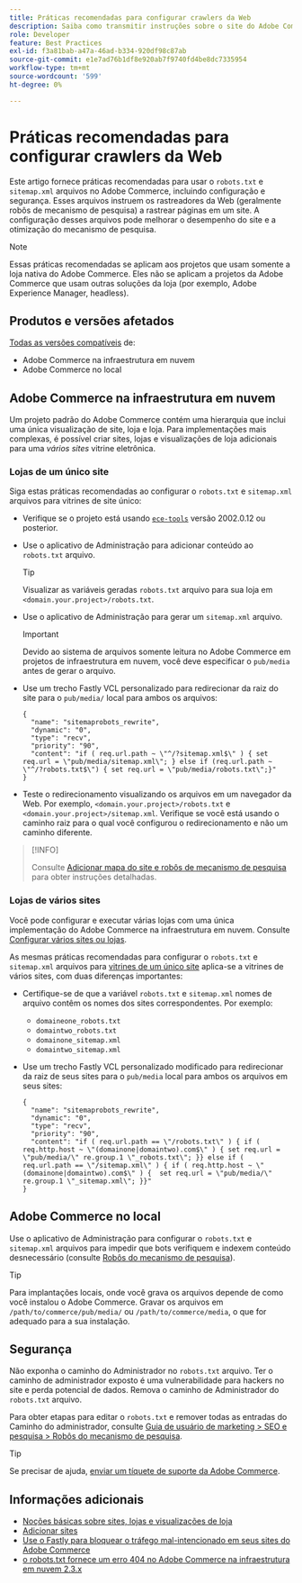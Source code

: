 ```yaml
---
title: Práticas recomendadas para configurar crawlers da Web
description: Saiba como transmitir instruções sobre o site do Adobe Commerce para rastreadores da Web usando os arquivos "robots.txt" e "sitemap.xml".
role: Developer
feature: Best Practices
exl-id: f3a81bab-a47a-46ad-b334-920df98c87ab
source-git-commit: e1e7ad76b1df8e920ab7f9740fd4be8dc7335954
workflow-type: tm+mt
source-wordcount: '599'
ht-degree: 0%

---
```



# Práticas recomendadas para configurar crawlers da Web

Este artigo fornece práticas recomendadas para usar o `robots.txt` e `sitemap.xml` arquivos no Adobe Commerce, incluindo configuração e segurança. Esses arquivos instruem os rastreadores da Web (geralmente robôs de mecanismo de pesquisa) a rastrear páginas em um site. A configuração desses arquivos pode melhorar o desempenho do site e a otimização do mecanismo de pesquisa.

>[!NOTE]
>
>Essas práticas recomendadas se aplicam aos projetos que usam somente a loja nativa do Adobe Commerce. Eles não se aplicam a projetos da Adobe Commerce que usam outras soluções da loja (por exemplo, Adobe Experience Manager, headless).

## Produtos e versões afetados

[Todas as versões compatíveis](../../../release/versions.md) de:

- Adobe Commerce na infraestrutura em nuvem
- Adobe Commerce no local

## Adobe Commerce na infraestrutura em nuvem

Um projeto padrão do Adobe Commerce contém uma hierarquia que inclui uma única visualização de site, loja e loja. Para implementações mais complexas, é possível criar sites, lojas e visualizações de loja adicionais para uma _vários sites_ vitrine eletrônica.

### Lojas de um único site

Siga estas práticas recomendadas ao configurar o `robots.txt` e `sitemap.xml` arquivos para vitrines de site único:

- Verifique se o projeto está usando [`ece-tools`](https://devdocs.magento.com/cloud/release-notes/ece-release-notes.html) versão 2002.0.12 ou posterior.
- Use o aplicativo de Administração para adicionar conteúdo ao `robots.txt` arquivo.

  >[!TIP]
  >
  >Visualizar as variáveis geradas `robots.txt` arquivo para sua loja em `<domain.your.project>/robots.txt`.

- Use o aplicativo de Administração para gerar um `sitemap.xml` arquivo.

  >[!IMPORTANT]
  >
  >Devido ao sistema de arquivos somente leitura no Adobe Commerce em projetos de infraestrutura em nuvem, você deve especificar o `pub/media` antes de gerar o arquivo.

- Use um trecho Fastly VCL personalizado para redirecionar da raiz do site para o `pub/media/` local para ambos os arquivos:

  ```vcl
  {
    "name": "sitemaprobots_rewrite",
    "dynamic": "0",
    "type": "recv",
    "priority": "90",
    "content": "if ( req.url.path ~ \"^/?sitemap.xml$\" ) { set req.url = \"pub/media/sitemap.xml\"; } else if (req.url.path ~ \"^/?robots.txt$\") { set req.url = \"pub/media/robots.txt\";}"
  }
  ```

- Teste o redirecionamento visualizando os arquivos em um navegador da Web. Por exemplo, `<domain.your.project>/robots.txt` e `<domain.your.project>/sitemap.xml`. Verifique se você está usando o caminho raiz para o qual você configurou o redirecionamento e não um caminho diferente.

>[!INFO]
>
>Consulte [Adicionar mapa do site e robôs de mecanismo de pesquisa](https://devdocs.magento.com/cloud/trouble/robots-sitemap.html) para obter instruções detalhadas.


### Lojas de vários sites

Você pode configurar e executar várias lojas com uma única implementação do Adobe Commerce na infraestrutura em nuvem. Consulte [Configurar vários sites ou lojas](https://devdocs.magento.com/cloud/project/project-multi-sites.html).

As mesmas práticas recomendadas para configurar o `robots.txt` e `sitemap.xml` arquivos para [vitrines de um único site](#single-site-storefronts) aplica-se a vitrines de vários sites, com duas diferenças importantes:

- Certifique-se de que a variável `robots.txt` e `sitemap.xml` nomes de arquivo contêm os nomes dos sites correspondentes. Por exemplo:
   - `domaineone_robots.txt`
   - `domaintwo_robots.txt`
   - `domainone_sitemap.xml`
   - `domaintwo_sitemap.xml`

- Use um trecho Fastly VCL personalizado modificado para redirecionar da raiz de seus sites para o `pub/media` local para ambos os arquivos em seus sites:

  ```vcl
  {
    "name": "sitemaprobots_rewrite",
    "dynamic": "0",
    "type": "recv",
    "priority": "90",
    "content": "if ( req.url.path == \"/robots.txt\" ) { if ( req.http.host ~ \"(domainone|domaintwo).com$\" ) { set req.url = \"pub/media/\" re.group.1 \"_robots.txt\"; }} else if ( req.url.path == \"/sitemap.xml\" ) { if ( req.http.host ~ \"(domainone|domaintwo).com$\" ) {  set req.url = \"pub/media/\" re.group.1 \"_sitemap.xml\"; }}"
  }
  ```

## Adobe Commerce no local

Use o aplicativo de Administração para configurar o `robots.txt` e `sitemap.xml` arquivos para impedir que bots verifiquem e indexem conteúdo desnecessário (consulte [Robôs do mecanismo de pesquisa](https://experienceleague.adobe.com/docs/commerce-admin/marketing/seo/seo-overview.html#search-engine-robots)).

>[!TIP]
>
>Para implantações locais, onde você grava os arquivos depende de como você instalou o Adobe Commerce. Gravar os arquivos em `/path/to/commerce/pub/media/` ou `/path/to/commerce/media`, o que for adequado para a sua instalação.

## Segurança

Não exponha o caminho do Administrador no `robots.txt` arquivo. Ter o caminho de administrador exposto é uma vulnerabilidade para hackers no site e perda potencial de dados. Remova o caminho de Administrador do `robots.txt` arquivo.

Para obter etapas para editar o `robots.txt` e remover todas as entradas do Caminho do administrador, consulte [Guia de usuário de marketing > SEO e pesquisa > Robôs do mecanismo de pesquisa](https://experienceleague.adobe.com/docs/commerce-admin/marketing/seo/seo-overview.html#search-engine-robots).

>[!TIP]
>
>Se precisar de ajuda, [enviar um tíquete de suporte da Adobe Commerce](https://experienceleague.adobe.com/docs/commerce-knowledge-base/kb/help-center-guide/magento-help-center-user-guide.html#submit-ticket).

## Informações adicionais

- [Noções básicas sobre sites, lojas e visualizações de loja](https://devdocs.magento.com/cloud/configure/configure-best-practices.html#sites)
- [Adicionar sites](https://docs.magento.com/user-guide/stores/stores-all-create-website.html)
- [Use o Fastly para bloquear o tráfego mal-intencionado em seus sites do Adobe Commerce](https://devdocs.magento.com/cloud/cdn/fastly-vcl-blocking.html)
- [o robots.txt fornece um erro 404 no Adobe Commerce na infraestrutura em nuvem 2.3.x](https://experienceleague.adobe.com/docs/commerce-knowledge-base/kb/troubleshooting/miscellaneous/robots.txt-gives-404-error-magento-commerce-cloud-2.3.x.html)
